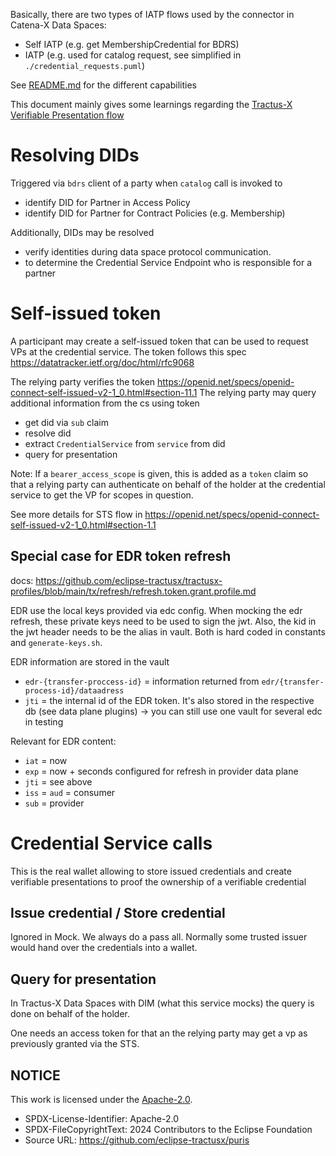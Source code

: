 Basically, there are two types of IATP flows used by the connector in Catena-X Data Spaces:

- Self IATP (e.g. get MembershipCredential for BDRS)
- IATP (e.g. used for catalog request, see simplified in `./credential_requests.puml`)

See [README.md](../README.md) for the different capabilities

This document mainly gives some learnings regarding
the [Tractus-X Verifiable Presentation flow](https://github.com/eclipse-tractusx/identity-trust/blob/main/specifications/verifiable.presentation.protocol.md)

# Resolving DIDs

Triggered via `bdrs` client of a party when `catalog` call is invoked to

- identify DID for Partner in Access Policy
- identify DID for Partner for Contract Policies (e.g. Membership)

Additionally, DIDs may be resolved

- verify identities during data space protocol communication.
- to determine the Credential Service Endpoint who is responsible for a partner

# Self-issued token

A participant may create a self-issued token that can be used to request VPs at the credential service.
The token follows this spec https://datatracker.ietf.org/doc/html/rfc9068

The relying party verifies the token https://openid.net/specs/openid-connect-self-issued-v2-1_0.html#section-11.1
The relying party may query additional information from the cs using token

- get did via `sub` claim
- resolve did
- extract `CredentialService` from `service` from did
- query for presentation

Note: If a `bearer_access_scope` is given, this is added as a `token` claim so that a relying party can authenticate on
behalf of the holder at the credential service to get the VP for scopes in question.

See more details for STS flow in  https://openid.net/specs/openid-connect-self-issued-v2-1_0.html#section-1.1

## Special case for EDR token refresh

docs: https://github.com/eclipse-tractusx/tractusx-profiles/blob/main/tx/refresh/refresh.token.grant.profile.md

EDR use the local keys provided via edc config. When mocking the edr refresh, these private keys need to be used to sign
the jwt. Also, the kid in the jwt header needs to be the alias in vault. Both is hard coded in constants and
`generate-keys.sh`.

EDR information are stored in the vault

- `edr-{transfer-proccess-id}` = information returned from `edr/{transfer-process-id}/dataadress`
- `jti` = the internal id of the EDR token. It's also stored in the respective db (see data plane plugins) -> you can
  still use one vault for several edc in testing

Relevant for EDR content:

- `iat` = now
- `exp` = now + seconds configured for refresh in provider data plane
- `jti` = see above
- `iss` = `aud` = consumer
- `sub` = provider

# Credential Service calls

This is the real wallet allowing to store issued credentials and create verifiable presentations to proof the ownership
of a verifiable credential

## Issue credential / Store credential

Ignored in Mock. We always do a pass all. Normally some trusted issuer would hand over the credentials into a wallet.

## Query for presentation

In Tractus-X Data Spaces with DIM (what this service mocks) the query is done on behalf of the holder.

One needs an access token for that an the relying party may get a vp as previously granted via the STS.

## NOTICE

This work is licensed under the [Apache-2.0](https://www.apache.org/licenses/LICENSE-2.0).

- SPDX-License-Identifier: Apache-2.0
- SPDX-FileCopyrightText: 2024 Contributors to the Eclipse Foundation
- Source URL: https://github.com/eclipse-tractusx/puris
